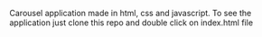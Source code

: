 Carousel application made in html, css and javascript. To see the application just clone this repo and double click on index.html file 
